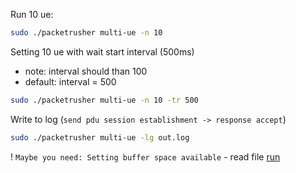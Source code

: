 Run 10 ue:
```bash
sudo ./packetrusher multi-ue -n 10
```

Setting 10 ue with wait start interval (500ms)
- note: interval should than 100
- default: interval = 500
```bash
sudo ./packetrusher multi-ue -n 10 -tr 500
```

Write to log (``send pdu session establishment -> response accept``)
```bash
sudo ./packetrusher multi-ue -lg out.log
```

! `Maybe you need: Setting buffer space available` - read file [run](./run.sh)